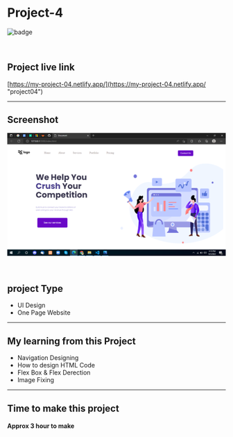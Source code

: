 # Project-4


![badge](https://img.shields.io/badge/Technologies-HTML/CSS-green)

<br>

## Project live link
[https://my-project-04.netlify.app/](https://my-project-04.netlify.app/ "project04")

<hr>

## Screenshot
![](./Screenshot.png)

<br>

## project Type
- UI Design
- One Page Website

<hr>

## My learning from this Project
- Navigation Designing
- How to design HTML Code
- Flex Box & Flex Derection 
- Image Fixing

<hr>

## Time to make this project
#### Approx 3 hour to make

